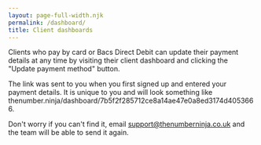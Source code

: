 ```yaml
---
layout: page-full-width.njk
permalink: /dashboard/
title: Client dashboards
---
```


Clients who pay by card or Bacs Direct Debit can update their payment details at any time by visiting their client dashboard and clicking the "Update payment method" button.

The link was sent to you when you first signed up and entered your payment details. It is unique to you and will look something like thenumber.ninja/dashboard/7b5f2f285712ce8a14ae47e0a8ed3174d4053666.

Don't worry if you can't find it, email [support@thenumberninja.co.uk](mailto:support@thenumberninja.co.uk) and the team will be able to send it again.
